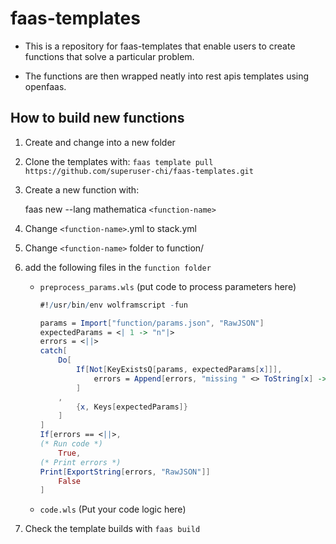 # faas-templates

- This is a repository for faas-templates that enable users to create functions that solve
a particular problem.

- The functions are then wrapped neatly into rest apis templates using openfaas. 

## How to build new functions

1. Create and change into a new folder

1. Clone the templates with: 
`faas template pull https://github.com/superuser-chi/faas-templates.git`

1. Create a new function with: 

    faas new --lang mathematica `<function-name>`

1. Change `<function-name>`.yml to stack.yml

1. Change `<function-name>` folder to function/
 
1.  add the following files in the `function folder`
 
    - `preprocess_params.wls` (put code to process parameters here)

        ```mathematica
        #!/usr/bin/env wolframscript -fun

        params = Import["function/params.json", "RawJSON"]
        expectedParams = <| 1 -> "n"|>
        errors = <||>
        catch[
            Do[
                If[Not[KeyExistsQ[params, expectedParams[x]]],
                    errors = Append[errors, "missing " <> ToString[x] -> ToString[x] <> " is expected as a parameter"]
                ]
            , 
                {x, Keys[expectedParams]}
            ]
        ]
        If[errors == <||>,
        (* Run code *)
            True,
        (* Print errors *)
        Print[ExportString[errors, "RawJSON"]]
            False
        ]
        ```
    - `code.wls` (Put your code logic here)
    
1. Check the template builds with `faas build`
